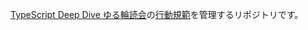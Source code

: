 [TypeScript Deep Dive ゆる輪読会](https://typescript-deepdive-book-club.connpass.com/event/320528/)の[行動規範](CODE_OF_CONDUCT.md)を管理するリポジトリです。
